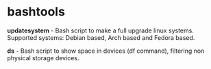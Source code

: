 # bashtools

<b>updatesystem</b> - Bash script to make a full upgrade linux systems.<br />
Supported systems: Debian based, Arch based and Fedora based.

<b>ds</b> - Bash script to show space in devices (df command), filtering non physical storage devices.
